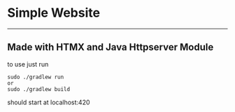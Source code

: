 # Simple Website
----------
Made with HTMX and Java Httpserver Module
----------
to use just run 
```
sudo ./gradlew run
or
sudo ./gradlew build
```
should start at localhost:420

